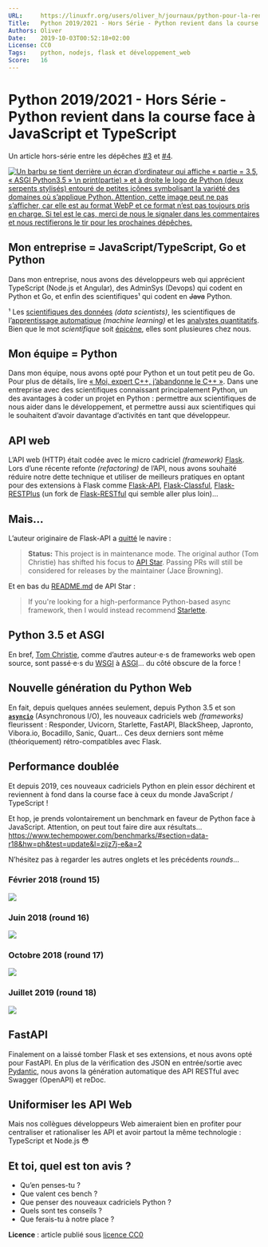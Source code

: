 ```yaml
---
URL:     https://linuxfr.org/users/oliver_h/journaux/python-pour-la-rentree-2019-hors-serie-python-revient-dans-la-course-face-a-node-js-8fa9db9e-c045-4136-8618-9044e69f56e0
Title:   Python 2019/2021 - Hors Série - Python revient dans la course face à Node.js
Authors: Oliver
Date:    2019-10-03T00:52:18+02:00
License: CC0
Tags:    python, nodejs, flask et développement_web
Score:   16
---
```


Python 2019/2021 - Hors Série - Python revient dans la course face à JavaScript et TypeScript
=============================================================================================

Un article hors-série entre les dépêches [#3](https://linuxfr.org/news/python-pour-la-rentree-2019-partie-3-installation-de-python-et-de-paquets) et [#4](https://linuxfr.org/news/python-pour-la-rentree-2019-partie-4-plusieurs-pythons).

[![Un barbu se tient derrière un écran d’ordinateur qui affiche « partie = 3.5, « ASGI Python3.5 » \n print(partie) » et à droite le logo de Python (deux serpents stylisés) entouré de petites icônes symbolisant la variété des domaines où s’applique Python. Attention, cette image peut ne pas s’afficher, car elle est au format WebP et ce format n’est pas toujours pris en charge. Si tel est le cas, merci de nous le signaler dans les commentaires et nous rectifierons le tir pour les prochaines dépêches.](03.5.webp)](https://github.com/linuxfrorg/articles/tree/main/python/2019-2021)

Mon entreprise = JavaScript/TypeScript, Go et Python
----------------------------------------------------

Dans mon entreprise, nous avons des développeurs web qui apprécient TypeScript (Node.js et Angular), des AdminSys (Devops) qui codent en Python et Go, et enfin des scientifiques¹ qui codent en ~~Java~~ Python.

¹ Les [scientifiques des données](https://fr.wikipedia.org/wiki/Science_des_données) *(data scientists)*, les scientifiques de l’[apprentissage automatique](https://fr.wikipedia.org/wiki/Apprentissage_automatique) *(machine learning)* et les [analystes quantitatifs](https://fr.wikipedia.org/wiki/Analyse_quantitative_(économie)). Bien que le mot *scientifique* soit [épicène](https://fr.wikipedia.org/wiki/Mot_épicène), elles sont plusieures chez nous.

Mon équipe = Python
-------------------

Dans mon équipe, nous avons opté pour Python et un tout petit peu de Go. Pour plus de détails, lire [« Moi, expert C++, j’abandonne le C++ »](https://linuxfr.org/news/moi-expert-c-j-abandonne-le-c). Dans une entreprise avec des scientifiques connaissant principalement Python, un des avantages à coder un projet en Python : permettre aux scientifiques de nous aider dans le développement, et permettre aussi aux scientifiques qui le souhaitent d’avoir davantage d’activités en tant que développeur.

API web
-------

L’API web (HTTP) était codée avec le micro cadriciel *(framework)* [Flask](https://fr.wikipedia.org/wiki/Flask_(framework)).
Lors d’une récente refonte *(refactoring)* de l’API, nous avons souhaité réduire notre dette technique et utiliser de meilleurs pratiques en optant pour des extensions à Flask comme [Flask-API](https://www.flaskapi.org), [Flask-Classful](https://github.com/teracyhq/flask-classful), [Flask-RESTPlus](https://flask-restplus.readthedocs.io) (un fork de [Flask-RESTful](https://flask-restful.readthedocs.io) qui semble aller plus loin)…

Mais…
-----

L’auteur originaire de Flask-API a [quitté](https://github.com/flask-api/flask-api#flask-api) le navire :

> **Status:** This project is in maintenance mode. The original author (Tom Christie) has shifted his focus to [API Star](https://github.com/encode/apistar). Passing PRs will still be considered for releases by the maintainer (Jace Browning).

Et en bas du [README.md](https://github.com/encode/apistar#where-did-the-server-go) de API Star :

> If you're looking for a high-performance Python-based async framework, then I would instead recommend [Starlette](https://www.starlette.io/).

Python 3.5 et ASGI
------------------

En bref, [Tom Christie](http://www.tomchristie.com/), comme d’autres auteur⋅e⋅s de frameworks web open source, sont passé⋅e⋅s du [WSGI](https://fr.wikipedia.org/wiki/Web_Server_Gateway_Interface "Web Server Gateway Interface, une spécification Python pour interfacer serveurs et applications web") à [ASGI](https://asgi.readthedocs.io/en/latest/specs/main.html "Asynchronous Server Gateway Interface, la même fonctionnalité que WSIG mais en asynchrone")… du côté obscure de la force !

Nouvelle génération du Python Web
---------------------------------

En fait, depuis quelques années seulement, depuis Python 3.5 et son [**`asyncio`**](https://docs.python.org/dev/library/asyncio.html) (Asynchronous I/O), les nouveaux cadriciels web *(frameworks)* fleurissent : Responder, Uvicorn, Starlette, FastAPI, BlackSheep, Japronto, Vibora.io, Bocadillo, Sanic, Quart… Ces deux derniers sont même (théoriquement) rétro-compatibles avec Flask.

Performance doublée
-------------------

Et depuis 2019, ces nouveaux cadriciels Python en plein essor déchirent et reviennent à fond dans la course face à ceux du monde JavaScript / TypeScript !

Et hop, je prends volontairement un benchmark en faveur de Python face à JavaScript.
Attention, on peut tout faire dire aux résultats…
https://www.techempower.com/benchmarks/#section=data-r18&hw=ph&test=update&l=zijz7j-e&a=2

N’hésitez pas à regarder les autres onglets et les précédents *rounds*…

### Février 2018 (round 15)

[![](http://olibre.github.io/GreatTips/python/news/bench-python-js_2018-02.webp)](https://www.techempower.com/benchmarks/#section=data-r15&hw=ph&test=update&l=zijz7j-e&a=2)

### Juin 2018 (round 16)

[![](http://olibre.github.io/GreatTips/python/news/bench-python-js_2018-06.webp)](https://www.techempower.com/benchmarks/#section=data-r16&hw=ph&test=update&l=zijz7j-e&a=2)

### Octobre 2018 (round 17)

[![](http://olibre.github.io/GreatTips/python/news/bench-python-js_2018-10.webp)](https://www.techempower.com/benchmarks/#section=data-r17&hw=ph&test=update&l=zijz7j-e&a=2)

### Juillet 2019 (round 18)

[![](http://olibre.github.io/GreatTips/python/news/bench-python-js_2019-07.webp)](https://www.techempower.com/benchmarks/#section=data-r18&hw=ph&test=update&l=zijz7j-e&a=2)

FastAPI
-------

Finalement on a laissé tomber Flask et ses extensions, et nous avons opté pour FastAPI.
En plus de la vérification des JSON en entrée/sortie avec [Pydantic](https://pydantic-docs.helpmanual.io/), nous avons la génération automatique des API RESTful avec Swagger (OpenAPI) et reDoc.

Uniformiser les API Web
-----------------------

Mais nos collègues développeurs Web aimeraient bien en profiter pour centraliser et rationaliser les API et avoir partout la même technologie : TypeScript et Node.js 😳

Et toi, quel est ton avis ?
---------------------------

* Qu’en penses-tu ?
* Que valent ces bench ?
* Que penser des nouveaux cadriciels Python ?
* Quels sont tes conseils ?
* Que ferais-tu à notre place ?

**Licence** : article publié sous [licence CC0](https://fr.m.wikipedia.org/wiki/Licence_CC0)
